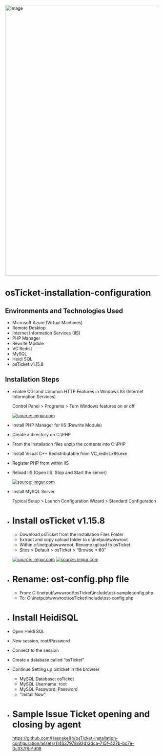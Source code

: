 <img width="884" alt="image" src="https://github.com/Hasnake84/osTicket-installation/assets/114637978/d2f9aa9f-77cf-4e39-8897-ec6f6ee9f69a">

# osTicket-installation-configuration

<h2>Environments and Technologies Used</h2>

- Microsoft Azure (Virtual Machines)
- Remote Desktop
- Internet Information Services (IIS)
- PHP Manager
- Rewrite Module
- VC Redist
- MySQL
- Heidi SQL
- osTicket v1.15.8
## Installation Steps
  -  Enable CGI and Common HTTP Features in Windows IIS (Internet Information Services)
     
     Control Panel > Programs > Turn Windows features on or off

     <a href="https://imgur.com/zMd0C33"><img src="https://i.imgur.com//zMd0C33.png" title="source: imgur.com" /></a>

  -  Install PHP Manager for IIS (Rewrite Module)
  -  Create a directory on C:\PHP
  - From the installation files unzip the contents into C:\PHP
  - Install Visual C++ Redistributable from  VC_redist.x86.exe
  - Register PHP from within IIS
  - Reload IIS (Open IIS, Stop and Start the server)

     <a href="https://imgur.com/EJjQH05"><img src="https://i.imgur.com//EJjQH05.png" title="source: imgur.com" /></a>

  - Install MySQL Server

    Typical Setup > Launch Configuration Wizard > Standard Configuration 
 

  - # Install osTicket v1.15.8
      - Download osTicket from the Installation Files Folder
      - Extract and copy upload folder to c:\inetpub\wwwroot
      - Within c:\inetpub\wwwroot, Rename upload to osTicket
      - Sites > Default > osTicket > “Browse *:80”
    
     <a href="https://imgur.com/2SCxdKd"><img src="https://i.imgur.com//2SCxdKd.png" title="source: imgur.com" /></a>
     <a href="https://imgur.com/4GvM9Zw"><img src="https://i.imgur.com//4GvM9Zw.png" title="source: imgur.com" /></a>
  
  - # Rename: ost-config.php file
     - From: C:\inetpub\wwwroot\osTicket\include\ost-sampleconfig.php
     - To: C:\inetpub\wwwroot\osTicket\include\ost-config.php
  
  - # Install HeidiSQL
   - Open Heidi SQL
   - New session, root/Password
   - Connect to the session
   - Create a database called “osTicket”
   - Continue Setting up osticket in the browser
     - MySQL Database: osTicket
     - MySQL Username: root
     - MySQL Password: Password
     - “Install Now”

  - # Sample Issue Ticket opening and closing by agent

      https://github.com/Hasnake84/osTicket-installation-configuration/assets/114637978/92d13dca-715f-427b-bc7e-0c337f9c1d08











